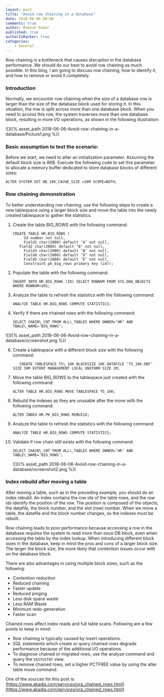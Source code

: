 ```yaml
---
layout: post
title: "Avoid row chaining in a database"
date: 2018-06-06 00:00
comments: true
author: Mukesh Kumar
published: true
authorIsRacker: true
categories:
    - General
---
```


Row chaining is a bottleneck that causes disruption in the database performance.
We should do our best to avoid row chaining as much possible. In this blog, I
am going to discuss row chaining, how to identify it, and how to remove or avoid
it completely.

<!-- more -->

### Introduction

Normally, we encounter row chaining when the size of a database row is larger
than the size of the database block used for storing it. In this situation, the
row is split across more than one database block. When you need to access this
row, the system traverses more than one database block, resulting in more I/O
operations, as shown in the following illustration:

![]({% asset_path 2018-06-06-Avoid-row-chaining-in-a-database/Picture1.png %})

### Basic assumption to test the scenario:

Before we start, we need to alter an initialization parameter. Assuming the
default block size is 8KB. Execute the following code to set this parameter to
allocate a memory buffer dedicated to store database blocks of different sizes:

    ALTER SYSTEM SET DB_16K_CACHE_SIZE =16M SCOPE=BOTH;

### Row chaining demonstration

To better understanding row chaining, use the following steps to create a new
tablespace using a larger block size and move the table into the newly created
tablespace to gather the statistics.

1.	Create the table BIG\_ROWS with the following command:

        CREATE TABLE HR.BIG_ROWS (
		     Id number not null,
		     Field1 char(2000) default ‘A’ not null,
           Field2 char(2000) default ‘B’ not null,
		     Field3 char(2000) default ‘B’ not null,
		     Field4 char(2000) default ‘D’ not null,
		     Field5 char(2000) default ‘E’ not null,
		     Constraint pk_big_rows primary key (id));

2.	Populate the table with the following command:

        INSERT INTO HR.BIG_ROWS (ID) SELECT ROWNUM FROM SYS.DBA_OBJECTS WHERE ROWNUM<101;

3.	Analyze the table to refresh the statistics with the following command:

        ANALYZE TABLE HR.BIG_ROWS COMPUTE STATISTICS;

4.	Verify if there are chained rows with the following command:

        SELECT CHAIN\_CNT FROM ALL\_TABLES WHERE OWNER=’HR’ AND TBALE\_NAME=’BIG_ROWS’;

   ![]({% asset_path 2018-06-06-Avoid-row-chaining-in-a-database/screenshot.png %})

<ol start="6">
  <li> Create a tablespace with a different block size with the following command:

       CREATE TABLESPACE TS\_16K BLOCKSIZE 16K DATAFILE ‘TS_16K.DBF’ SIZE 30M EXTENT MANAGEMENT LOCAL UNIFORM SIZE 1M;
  </li>
</ol>

7.	Move the table BIG_ROWS to the tablespace just created with the following command:

        ALTER TABLE HR.BIG_ROWS MOVE TABLESPACE TS_16K;

8.	Rebuild the indexes as they are unusable after the move with the following command:

        ALTER INDEX HR.PK_BIG_ROWS REBUILD;

9.	Analyze the table to refresh the statistics with the following command:

        ANALYZE TABLE HR.BIG_ROWS COMPUTE STATISTICS;

10. Validate if row chain still exists with the following command:

        SELECT CHAIN\_CNT FROM ALL\_TABLES WHERE OWNER=’HR’ AND TABLE\_NAME=’BIG_ROWS’;

    ![]({% asset_path 2018-06-06-Avoid-row-chaining-in-a-database/screenshot2.png %})

### Index rebuild after moving a table

After moving a table, such as in the preceding example, you should do an index
rebuild. An index contains the row ids of the table rows, and the row ids identify the
position of the row.  The position is composed of the objects, the datafile,
the block number, and the slot (row) number. When we move a table, the datafile
and the block number changes, so the indexes must be rebuilt.

Row chaining leads to poor performance because accessing a row in the database
requires the system to read more than once DB block, even when accessing the
table by the index lookup. When introducing different block sizes in the
database, keep in mind the pros and cons of a larger block size. The larger the
block size, the more likely that contention issues occur with on the database
block.

There are also advantages in using multiple block sizes, such as the following:

- Contention reduction
- Reduced chaining
- Faster update
- Reduced pinging
- Less disk space waste
- Less RAM Waste
- Minimum redo-generation
- Faster scan

Chained rows affect index reads and full table scans. Following are a few
points to keep in mind:

- Row chaining is typically caused by insert operations.
- SQL statements which create or query chained rows degrade performance because
  of the additional I/O operations.
- To diagnose chained or migrated rows, use the analyze command and query the
  ``V$SYSSTAT`` view.
- To remove chained rows, set a higher PCTFREE value by using the alter table
  move command.

One of the sources for this post is:
[https://www.akadia.com/services/ora_chained_rows.html](https://www.akadia.com/services/ora_chained_rows.html)

